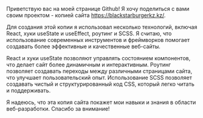Приветствую вас на моей странице Github!
Я хочу поделиться с вами своим проектом - копией сайта https://blackstarburgerkz.kz/.

Для создания этой копии я использовал несколько технологий, включая React, хуки useState и useEffect, роутинг и SCSS. Я считаю, что использование современных инструментов и фреймворков помогает создавать более эффективные и качественные веб-сайты.

React и хуки useState позволяют управлять состоянием компонентов, что делает сайт более динамичным и интерактивным. Роутинг позволяет создавать переходы между различными страницами сайта, что улучшает пользовательский опыт. Использование SCSS позволяет создавать чистый и структурированный код CSS, который легко читать и поддерживать.

Я надеюсь, что эта копия сайта покажет мои навыки и знания в области веб-разработки.
Спасибо за внимание!
